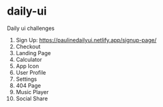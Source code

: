 # daily-ui
Daily ui challenges

1. Sign Up: https://paulinedailyui.netlify.app/signup-page/
2. Checkout
3. Landing Page 
4. Calculator 
5. App Icon 
6. User Profile 
7. Settings 
8. 404 Page 
9. Music Player 
10. Social Share 
